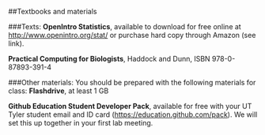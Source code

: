 ##Textbooks and materials

###Texts: 
**OpenIntro Statistics**, available to download for free online at http://www.openintro.org/stat/ or purchase hard copy through Amazon (see link).

**Practical Computing for Biologists**, Haddock and Dunn, ISBN 978-0-87893-391-4


###Other materials:
You should be prepared with the following materials for class:
**Flashdrive**, at least 1 GB

**Github Education Student Developer Pack**, available for free with your UT Tyler student email and ID card (https://education.github.com/pack). We will set this up together in your first lab meeting.
